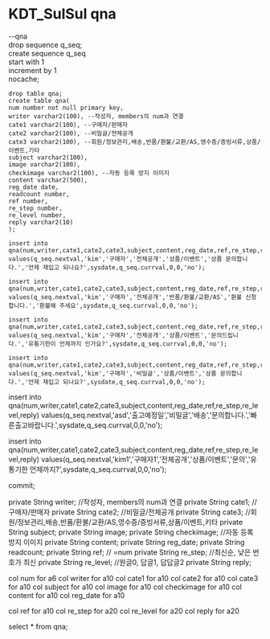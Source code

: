 # KDT_SulSul  qna

										
--qna																				
	drop sequence q_seq;									
	create sequence q_seq									
	start with 1									
	increment by 1									
	nocache;									
										
	drop table qna;									
	create table qna(									
	num number not null primary key,									
	writer varchar2(100), --작성자, members의 num과 연결									
	cate1 varchar2(100), --구매자/판매자									
	cate2 varchar2(100), --비밀글/전체공개									
	cate3 varchar2(100), --회원/정보관리,배송,반품/환불/교환/AS,영수증/증빙서류,상품/이벤트,기타									
	subject varchar2(100),									
	image varchar2(100),									
	checkimage varchar2(100), --자동 등록 방지 이미지									
	content varchar2(500),									
	reg_date date,									
	readcount number,									
	ref number,									
	re_step number,									
	re_level number,									
	reply varchar2(10)									
	);									
  
	insert into qna(num,writer,cate1,cate2,cate3,subject,content,reg_date,ref,re_step,re_level,reply)									
	values(q_seq.nextval,'kim','구매자','전체공개','상품/이벤트','상품 문의합니다.','언제 재입고 되나요?',sysdate,q_seq.currval,0,0,'no');									
										
	insert into qna(num,writer,cate1,cate2,cate3,subject,content,reg_date,ref,re_step,re_level,reply)									
	values(q_seq.nextval,'kim','구매자','전체공개','반품/환불/교환/AS','환불 신청합니다.','환불해 주세요',sysdate,q_seq.currval,0,0,'no');									
										
	insert into qna(num,writer,cate1,cate2,cate3,subject,content,reg_date,ref,re_step,re_level,reply)									
	values(q_seq.nextval,'kim','구매자','전체공개','상품/이벤트','문의드립니다.','유통기한이 언제까지 인가요?',sysdate,q_seq.currval,0,0,'no');									
										
	insert into qna(num,writer,cate1,cate2,cate3,subject,content,reg_date,ref,re_step,re_level,reply)									
	values(q_seq.nextval,'kim','구매자','비밀글','상품/이벤트','상품 문의합니다.','언제 재입고 되나요?',sysdate,q_seq.currval,0,0,'no');									


  insert into qna(num,writer,cate1,cate2,cate3,subject,content,reg_date,ref,re_step,re_level,reply) 
  values(q_seq.nextval,'asd','출고예정일','비밀글','배송','문의합니다.','빠른출고바랍니다.',sysdate,q_seq.currval,0,0,'no');								

  insert into qna(num,writer,cate1,cate2,cate3,subject,content,reg_date,ref,re_step,re_level,reply) 
  values(q_seq.nextval,'kim1','구매자1','전체공개','상품/이벤트','문의','유통기한 언제까지?',sysdate,q_seq.currval,0,0,'no');
  
  commit;


  private String writer; //작성자, members의 num과 연결
	private String cate1; //구매자/판매자
	private String cate2; //비밀글/전체공개
	private String cate3; //회원/정보관리,배송,반품/환불/교환/AS,영수증/증빙서류,상품/이벤트,키타
	private String subject;
	private String image;
	private String checkimage; //자동 등록 방지 이미지
	private String content;
	private String reg_date;
	private String readcount;
	private String ref; // =num
	private String re_step; //최신순, 낮은 번호가 최신
	private String re_level; //원글0, 답글1, 답답글2
	private String reply;


col num for a6
col writer for a10
col cate1 for a10
col cate2 for a10
col cate3 for a10
col subject for a10
col image for a10
col checkimage for a10
col content for a10
col reg_date for a10

col ref for a10
col re_step for a20
col re_level for a20
col reply for a20

select * from qna;

